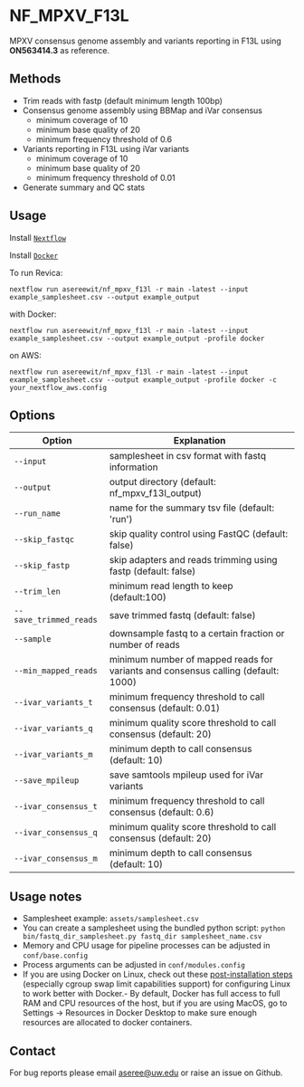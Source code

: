 # NF_MPXV_F13L

MPXV consensus genome assembly and variants reporting in F13L using **ON563414.3** as reference.

## Methods

- Trim reads with fastp (default minimum length 100bp)
- Consensus genome assembly using BBMap and iVar consensus
    - minimum coverage of 10
    - minimum base quality of 20
    - minimum frequency threshold of 0.6 
- Variants reporting in F13L using iVar variants
    - minimum coverage of 10
    - minimum base quality of 20
    - minimum frequency threshold of 0.01
- Generate summary and QC stats

## Usage
Install [`Nextflow`](https://www.nextflow.io/docs/latest/getstarted.html#installation)

Install [`Docker`](https://docs.docker.com/engine/installation/)

To run Revica:

	nextflow run asereewit/nf_mpxv_f13l -r main -latest --input example_samplesheet.csv --output example_output

with Docker:

	nextflow run asereewit/nf_mpxv_f13l -r main -latest --input example_samplesheet.csv --output example_output -profile docker

on AWS:
    
	nextflow run asereewit/nf_mpxv_f13l -r main -latest --input example_samplesheet.csv --output example_output -profile docker -c your_nextflow_aws.config
	

## Options
|Option|Explanation|
|------|-----------|
| `--input` | samplesheet in csv format with fastq information |
| `--output` | output directory (default: nf_mpxv_f13l_output) |
| `--run_name` | name for the summary tsv file (default: 'run') |
| `--skip_fastqc` | skip quality control using FastQC (default: false) |
| `--skip_fastp` | skip adapters and reads trimming using fastp (default: false) |
| `--trim_len` | minimum read length to keep (default:100) |
| `--save_trimmed_reads` | save trimmed fastq (default: false) |
| `--sample` | downsample fastq to a certain fraction or number of reads |
| `--min_mapped_reads` | minimum number of mapped reads for variants and consensus calling (default: 1000) |
| `--ivar_variants_t` | minimum frequency threshold to call consensus (default: 0.01) |
| `--ivar_variants_q` | minimum quality score threshold to call consensus (default: 20) |
| `--ivar_variants_m` | minimum depth to call consensus (default: 10) |
| `--save_mpileup` | save samtools mpileup used for iVar variants |
| `--ivar_consensus_t` | minimum frequency threshold to call consensus (default: 0.6) |
| `--ivar_consensus_q` | minimum quality score threshold to call consensus (default: 20) |
| `--ivar_consensus_m` | minimum depth to call consensus (default: 10) |

## Usage notes
- Samplesheet example: `assets/samplesheet.csv`
- You can create a samplesheet using the bundled python script: `python bin/fastq_dir_samplesheet.py fastq_dir samplesheet_name.csv`
- Memory and CPU usage for pipeline processes can be adjusted in `conf/base.config`
- Process arguments can be adjusted in `conf/modules.config`
- If you are using Docker on Linux, check out these [post-installation steps](https://docs.docker.com/engine/install/linux-postinstall/) (especially cgroup swap limit capabilities support) for configuring Linux to work better with Docker.- By default, Docker has full access to full RAM and CPU resources of the host, but if you are using MacOS, go to Settings -> Resources in Docker Desktop to make sure enough resources are allocated to docker containers. 

## Contact
For bug reports please email aseree@uw.edu or raise an issue on Github.
